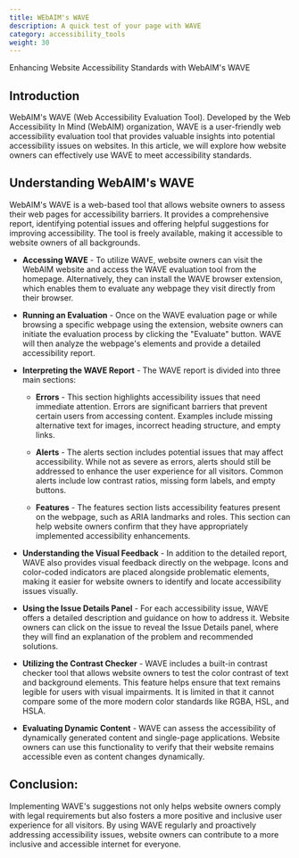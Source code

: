 ```yaml
---
title: WEbAIM's WAVE 
description: A quick test of your page with WAVE 
category: accessibility_tools
weight: 30
---
```


Enhancing Website Accessibility Standards with WebAIM's WAVE

## Introduction

WebAIM's WAVE (Web Accessibility Evaluation Tool). Developed by the Web Accessibility In Mind (WebAIM) organization, WAVE is a user-friendly web accessibility evaluation tool that provides valuable insights into potential accessibility issues on websites. In this article, we will explore how website owners can effectively use WAVE to meet accessibility standards.

## Understanding WebAIM's WAVE

WebAIM's WAVE is a web-based tool that allows website owners to assess their web pages for accessibility barriers. It provides a comprehensive report, identifying potential issues and offering helpful suggestions for improving accessibility. The tool is freely available, making it accessible to website owners of all backgrounds.

* **Accessing WAVE** - To utilize WAVE, website owners can visit the WebAIM website and access the WAVE evaluation tool from the homepage. Alternatively, they can install the WAVE browser extension, which enables them to evaluate any webpage they visit directly from their browser.

* **Running an Evaluation** - Once on the WAVE evaluation page or while browsing a specific webpage using the extension, website owners can initiate the evaluation process by clicking the "Evaluate" button. WAVE will then analyze the webpage's elements and provide a detailed accessibility report.

* **Interpreting the WAVE Report** - The WAVE report is divided into three main sections:

  - **Errors** - This section highlights accessibility issues that need immediate attention. Errors are significant barriers that prevent certain users from accessing content. Examples include missing alternative text for images, incorrect heading structure, and empty links.

  - **Alerts** - The alerts section includes potential issues that may affect accessibility. While not as severe as errors, alerts should still be addressed to enhance the user experience for all visitors. Common alerts include low contrast ratios, missing form labels, and empty buttons.

  - **Features** - The features section lists accessibility features present on the webpage, such as ARIA landmarks and roles. This section can help website owners confirm that they have appropriately implemented accessibility enhancements.

* **Understanding the Visual Feedback** - In addition to the detailed report, WAVE also provides visual feedback directly on the webpage. Icons and color-coded indicators are placed alongside problematic elements, making it easier for website owners to identify and locate accessibility issues visually.

* **Using the Issue Details Panel** - For each accessibility issue, WAVE offers a detailed description and guidance on how to address it. Website owners can click on the issue to reveal the Issue Details panel, where they will find an explanation of the problem and recommended solutions.

* **Utilizing the Contrast Checker** - WAVE includes a built-in contrast checker tool that allows website owners to test the color contrast of text and background elements. This feature helps ensure that text remains legible for users with visual impairments.  It is limited in that it cannot compare some of the more modern color standards like RGBA, HSL, and HSLA.

* **Evaluating Dynamic Content** - WAVE can assess the accessibility of dynamically generated content and single-page applications. Website owners can use this functionality to verify that their website remains accessible even as content changes dynamically.

## Conclusion:

Implementing WAVE's suggestions not only helps website owners comply with legal requirements but also fosters a more positive and inclusive user experience for all visitors. By using WAVE regularly and proactively addressing accessibility issues, website owners can contribute to a more inclusive and accessible internet for everyone.
